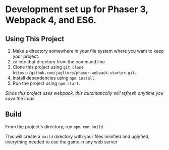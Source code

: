 # Development set up for Phaser 3, Webpack 4, and ES6.


## Using This Project

1. Make a directory somewhere in your file system where you want to keep your project.
1. `cd` into that directory from the command line.
1. Clone this project using `git clone https://github.com/jagltoro/phaser-webpack-starter.git`.
1. Install dependencies using `npm install`.
1. Run the project using `npm start`.

*Since this project uses webpack, this automatically will refresh anytime you save the code*

## Build

From the project's directory, run `npm run build`.

This will create a `build` directory with your files minified and uglyfied, everything needed to use the game in any web server